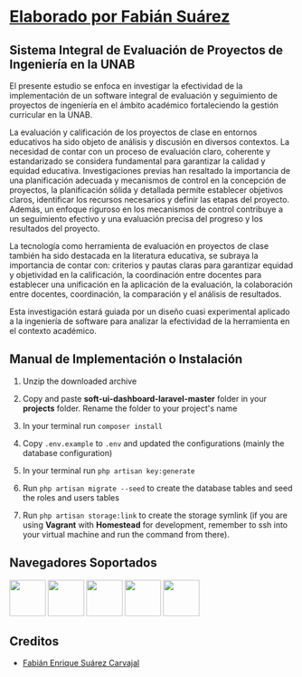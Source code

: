 # [Elaborado por Fabián Suárez](https://www.linkedin.com/in/inge-fabiansuarez/)

## Sistema Integral de Evaluación de Proyectos de Ingeniería en la UNAB

El presente estudio se enfoca en investigar la efectividad de la implementación de un software integral de evaluación y seguimiento de proyectos de ingeniería en el ámbito académico fortaleciendo la gestión curricular en la UNAB.

La evaluación y calificación de los proyectos de clase en entornos educativos ha sido objeto de análisis y discusión en diversos contextos. La necesidad de contar con un proceso de evaluación claro, coherente y estandarizado se considera fundamental para garantizar la calidad y equidad educativa. Investigaciones previas han resaltado la importancia de una planificación adecuada y mecanismos de control en la concepción de proyectos, la planificación sólida y detallada permite establecer objetivos claros, identificar los recursos necesarios y definir las etapas del proyecto. Además, un enfoque riguroso en los mecanismos de control contribuye a un seguimiento efectivo y una evaluación precisa del progreso y los resultados del proyecto.

La tecnología como herramienta de evaluación en proyectos de clase también ha sido destacada en la literatura educativa, se subraya la importancia de contar con: criterios y pautas claras para garantizar equidad y objetividad en la calificación, la coordinación entre docentes para establecer una unificación en la aplicación de la evaluación, la colaboración entre docentes, coordinación, la comparación y el análisis de resultados.

Esta investigación estará guiada por un diseño cuasi experimental aplicado a la ingeniería de software para analizar la efectividad de la herramienta en el contexto académico.

  

## Manual de Implementación o Instalación



  

1. Unzip the downloaded archive

2. Copy and paste **soft-ui-dashboard-laravel-master** folder in your **projects** folder. Rename the folder to your project's name

3. In your terminal run `composer install`

4. Copy `.env.example` to `.env` and updated the configurations (mainly the database configuration)

5. In your terminal run `php artisan key:generate`

6. Run `php artisan migrate --seed` to create the database tables and seed the roles and users tables

7. Run `php artisan storage:link` to create the storage symlink (if you are using **Vagrant** with **Homestead** for development, remember to ssh into your virtual machine and run the command from there).

  


## Navegadores Soportados


  

<img  src="https://s3.amazonaws.com/creativetim_bucket/github/browser/chrome.png"  width="64"  height="64">  <img  src="https://s3.amazonaws.com/creativetim_bucket/github/browser/firefox.png"  width="64"  height="64">  <img  src="https://s3.amazonaws.com/creativetim_bucket/github/browser/edge.png"  width="64"  height="64">  <img  src="https://s3.amazonaws.com/creativetim_bucket/github/browser/safari.png"  width="64"  height="64">  <img  src="https://s3.amazonaws.com/creativetim_bucket/github/browser/opera.png"  width="64"  height="64">

  
## Creditos

  

- [Fabián Enrique Suárez Carvajal](https://www.linkedin.com/in/inge-fabiansuarez)
